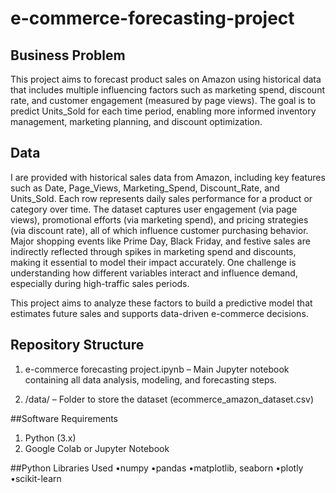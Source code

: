 # e-commerce-forecasting-project

 ## Business Problem
 This project aims to forecast product sales on Amazon using historical data that includes multiple influencing factors such as marketing spend, discount rate, and customer engagement (measured by page views). The goal is to predict Units_Sold for each time period, enabling more informed inventory management, marketing planning, and discount optimization.

## Data 
I are provided with historical sales data from Amazon, including key features such as Date, Page_Views, Marketing_Spend, Discount_Rate, and Units_Sold. Each row represents daily sales performance for a product or category over time.
The dataset captures user engagement (via page views), promotional efforts (via marketing spend), and pricing strategies (via discount rate), all of which influence customer purchasing behavior.
Major shopping events like Prime Day, Black Friday, and festive sales are indirectly reflected through spikes in marketing spend and discounts, making it essential to model their impact accurately. One challenge is understanding how different variables interact and influence demand, especially during high-traffic sales periods.

This project aims to analyze these factors to build a predictive model that estimates future sales and supports data-driven e-commerce decisions.

## Repository Structure
1. e-commerce forecasting project.ipynb – Main Jupyter notebook containing all data analysis, modeling, and forecasting steps.

2. /data/ – Folder to store the dataset (ecommerce_amazon_dataset.csv)

##Software Requirements
1. Python (3.x)
2. Google Colab or Jupyter Notebook

##Python Libraries Used
•numpy
•pandas
•matplotlib, seaborn
•plotly
•scikit-learn
   

